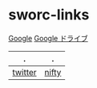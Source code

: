 # sworc-links

[Google](http://www.google.co.jp/) [Google ドライブ](https://drive.google.com/drive)

| . | . |
| ------------- | ------------- |
| [twitter](https://twitter.com/i/flow/login)  | [nifty](https://mail.nifty.com/mailer/)  |

